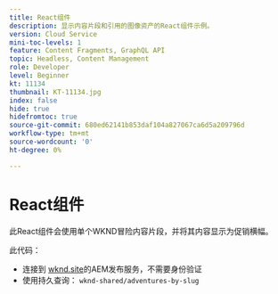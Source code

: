 ```yaml
---
title: React组件
description: 显示内容片段和引用的图像资产的React组件示例。
version: Cloud Service
mini-toc-levels: 1
feature: Content Fragments, GraphQL API
topic: Headless, Content Management
role: Developer
level: Beginner
kt: 11134
thumbnail: KT-11134.jpg
index: false
hide: true
hidefromtoc: true
source-git-commit: 680ed62141b853daf104a827067ca6d5a209796d
workflow-type: tm+mt
source-wordcount: '0'
ht-degree: 0%

---
```



# React组件

此React组件会使用单个WKND冒险内容片段，并将其内容显示为促销横幅。

此代码：

+ 连接到 [wknd.site](https://wknd.site)的AEM发布服务，不需要身份验证
+ 使用持久查询： `wknd-shared/adventures-by-slug`
